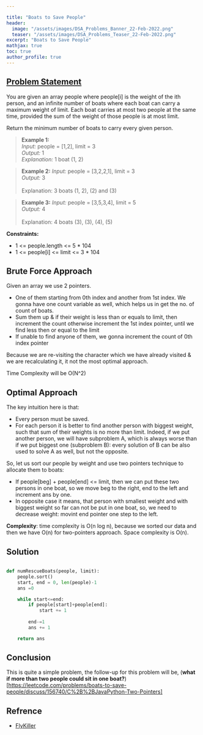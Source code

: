 ```yaml
---

title: "Boats to Save People"
header:
  image: "/assets/images/DSA_Problems_Banner_22-Feb-2022.png"
  teaser: "/assets/images/DSA_Problems_Teaser_22-Feb-2022.png"
excerpt: "Boats to Save People"
mathjax: true
toc: true
author_profile: true
---
```


## [Problem Statement](https://leetcode.com/problems/boats-to-save-people/)

You are given an array people where people[i] is the weight of the ith person, and an infinite number of boats where each boat can carry a maximum weight of limit. Each boat carries at most two people at the same time, provided the sum of the weight of those people is at most limit.

Return the minimum number of boats to carry every given person.

> **Example 1:** <br />
*Input:* people = [1,2], limit = 3<br />
*Output:* 1<br />
*Explanation:* 1 boat (1, 2)<br />

> **Example 2:**
*Input:* people = [3,2,2,1], limit = 3<br />
*Output:* 3<br /><br />
Explanation:  3 boats (1, 2), (2) and (3)<br />

> **Example 3:**
*Input:* people = [3,5,3,4], limit = 5<br />
*Output:* 4<br /><br />
Explanation:  4 boats (3), (3), (4), (5)<br />


**Constraints:**
* 1 <= people.length <= 5 * 104
* 1 <= people[i] <= limit <= 3 * 104


## Brute Force Approach

Given an array we use 2 pointers.
* One of them starting from 0th index and another from 1st index. We gonna have one count variable as well, which helps us in get the no. of count of boats.
* Sum them up & if their weight is less than or equals to limit, then increment the count otherwise increment the 1st index pointer, until we find less then or equal to the limit
* If unable to find anyone of them, we gonna increment the count of 0th index pointer

Because we are re-visiting the character which we have already visited & we are recalculating it, it not the most optimal approach.

Time Complexity will be O(N^2)


## Optimal Approach

The key intuition here is that:
* Every person must be saved.
* For each person it is better to find another person with biggest weight, such that sum of their weights is no more than limit. Indeed, if we put another person, we will have subproblem A, which is always worse than if we put biggest one (subproblem B): every solution of B can be also used to solve A as well, but not the opposite.

So, let us sort our people by weight and use two pointers technique to allocate them to boats:

* If people[beg] + people[end] <= limit, then we can put these two persons in one boat, so we move beg to the right, end to the left and increment ans by one.
* In opposite case it means, that person with smallest weight and with biggest weight so far can not be put in one boat, so, we need to decrease weight: movint end pointer one step to the left.

**Complexity**: time complexity is O(n log n), because we sorted our data and then we have O(n) for two-pointers approach. Space complexity is O(n).

## Solution
```python

def numRescueBoats(people, limit):
    people.sort()
    start, end = 0, len(people)-1
    ans =0

    while start<=end:
        if people[start]+people[end]:
            start += 1
        
        end-=1
        ans += 1

    return ans

```

## Conclusion
This is quite a simple problem, the follow-up for this problem will be, (**what if more than two people could sit in one boat?**)[https://leetcode.com/problems/boats-to-save-people/discuss/156740/C%2B%2BJavaPython-Two-Pointers]

## Refrence
* [FlyKiller](https://flykiller.github.io/leetcode/0881)